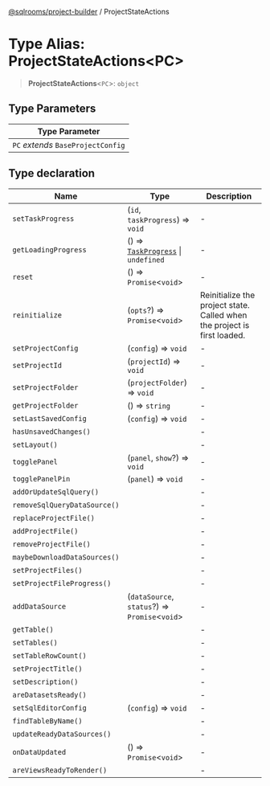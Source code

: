 [@sqlrooms/project-builder](../index.md) / ProjectStateActions

# Type Alias: ProjectStateActions\<PC\>

> **ProjectStateActions**\<`PC`\>: `object`

## Type Parameters

| Type Parameter |
| ------ |
| `PC` *extends* `BaseProjectConfig` |

## Type declaration

| Name | Type | Description |
| ------ | ------ | ------ |
| <a id="settaskprogress"></a> `setTaskProgress` | (`id`, `taskProgress`) => `void` | - |
| <a id="getloadingprogress"></a> `getLoadingProgress` | () => [`TaskProgress`](TaskProgress.md) \| `undefined` | - |
| <a id="reset"></a> `reset` | () => `Promise`\<`void`\> | - |
| <a id="reinitialize"></a> `reinitialize` | (`opts`?) => `Promise`\<`void`\> | Reinitialize the project state. Called when the project is first loaded. |
| <a id="setprojectconfig"></a> `setProjectConfig` | (`config`) => `void` | - |
| <a id="setprojectid"></a> `setProjectId` | (`projectId`) => `void` | - |
| <a id="setprojectfolder"></a> `setProjectFolder` | (`projectFolder`) => `void` | - |
| <a id="getprojectfolder"></a> `getProjectFolder` | () => `string` | - |
| <a id="setlastsavedconfig"></a> `setLastSavedConfig` | (`config`) => `void` | - |
| <a id="hasunsavedchanges"></a> `hasUnsavedChanges()` |  | - |
| <a id="setlayout"></a> `setLayout()` |  | - |
| <a id="togglepanel"></a> `togglePanel` | (`panel`, `show`?) => `void` | - |
| <a id="togglepanelpin"></a> `togglePanelPin` | (`panel`) => `void` | - |
| <a id="addorupdatesqlquery"></a> `addOrUpdateSqlQuery()` |  | - |
| <a id="removesqlquerydatasource"></a> `removeSqlQueryDataSource()` |  | - |
| <a id="replaceprojectfile"></a> `replaceProjectFile()` |  | - |
| <a id="addprojectfile"></a> `addProjectFile()` |  | - |
| <a id="removeprojectfile"></a> `removeProjectFile()` |  | - |
| <a id="maybedownloaddatasources"></a> `maybeDownloadDataSources()` |  | - |
| <a id="setprojectfiles"></a> `setProjectFiles()` |  | - |
| <a id="setprojectfileprogress"></a> `setProjectFileProgress()` |  | - |
| <a id="adddatasource"></a> `addDataSource` | (`dataSource`, `status`?) => `Promise`\<`void`\> | - |
| <a id="gettable"></a> `getTable()` |  | - |
| <a id="settables"></a> `setTables()` |  | - |
| <a id="settablerowcount"></a> `setTableRowCount()` |  | - |
| <a id="setprojecttitle"></a> `setProjectTitle()` |  | - |
| <a id="setdescription"></a> `setDescription()` |  | - |
| <a id="aredatasetsready"></a> `areDatasetsReady()` |  | - |
| <a id="setsqleditorconfig"></a> `setSqlEditorConfig` | (`config`) => `void` | - |
| <a id="findtablebyname"></a> `findTableByName()` |  | - |
| <a id="updatereadydatasources"></a> `updateReadyDataSources()` |  | - |
| <a id="ondataupdated"></a> `onDataUpdated` | () => `Promise`\<`void`\> | - |
| <a id="areviewsreadytorender"></a> `areViewsReadyToRender()` |  | - |
